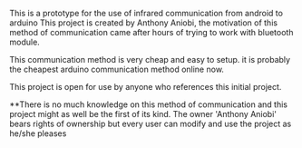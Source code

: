 This is a prototype for the use of infrared communication from android to arduino
This project is created by Anthony Aniobi, the motivation of this method of communication came after hours of trying to work with bluetooth module.

This communication method is very cheap and easy to setup. it is probably the cheapest arduino communication method online now.

This project is open for use by anyone who references this initial project.

**There is no much knowledge on this method of communication and this project might as well be the first of its kind. The owner 'Anthony Aniobi' bears rights of ownership but every user can modify and use the project as he/she pleases

